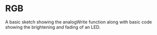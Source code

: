 RGB
===

A basic sketch showing the analogWrite function along with basic code showing the brightening and fading of an LED.
